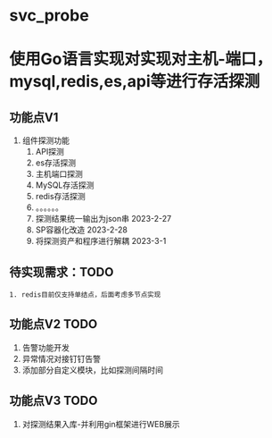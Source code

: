 # svc_probe

# 使用Go语言实现对实现对主机-端口，mysql,redis,es,api等进行存活探测
## 功能点V1 
1. 组件探测功能
    1. API探测
    2. es存活探测
    3. 主机端口探测
    4. MySQL存活探测
    5. redis存活探测
    6. 。。。。。。
    7. 探测结果统一输出为json串 2023-2-27
    8. SP容器化改造 2023-2-28
    9. 将探测资产和程序进行解耦 2023-3-1

## 待实现需求：TODO
    1. redis目前仅支持单结点，后面考虑多节点实现

## 功能点V2 TODO
  1. 告警功能开发
  2. 异常情况对接钉钉告警
  3. 添加部分自定义模块，比如探测间隔时间
  

## 功能点V3 TODO
  1. 对探测结果入库-并利用gin框架进行WEB展示
